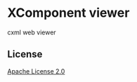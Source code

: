 # XComponent viewer

cxml web viewer

## License

[Apache License 2.0](https://raw.githubusercontent.com/xcomponent/vscode-xcomponent/master/LICENSE)